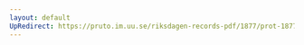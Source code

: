 ```yaml
---
layout: default
UpRedirect: https://pruto.im.uu.se/riksdagen-records-pdf/1877/prot-1877--ak--027/prot-1877--ak--027_016.pdf
---
```

